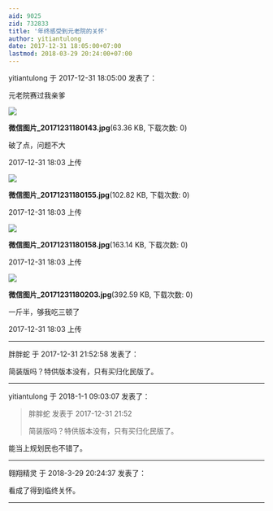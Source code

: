 ```yaml
---
aid: 9025
zid: 732833
title: '年终感受到元老院的关怀'
author: yitiantulong
date: 2017-12-31 18:05:00+07:00
lastmod: 2018-03-29 20:24:00+07:00
---
```


yitiantulong 于 2017-12-31 18:05:00 发表了：

元老院赛过我亲爹

![](https://cdn.jsdelivr.net/gh/lzjluzijie/beichao@main/static/img/180347j7t1v17779x19izu.jpg)



**微信图片\_20171231180143.jpg**(63.36 KB, 下载次数: 0)



破了点，问题不大



2017-12-31 18:03 上传



![](https://cdn.jsdelivr.net/gh/lzjluzijie/beichao@main/static/img/180347dnquosoxqvzdn2o2.jpg)



**微信图片\_20171231180155.jpg**(102.82 KB, 下载次数: 0)



2017-12-31 18:03 上传



![](https://cdn.jsdelivr.net/gh/lzjluzijie/beichao@main/static/img/180347gc8r0vcddqd1ccdw.jpg)



**微信图片\_20171231180158.jpg**(163.14 KB, 下载次数: 0)



2017-12-31 18:03 上传



![](https://cdn.jsdelivr.net/gh/lzjluzijie/beichao@main/static/img/180348eeebg4upgwwghxz3.jpg)



**微信图片\_20171231180203.jpg**(392.59 KB, 下载次数: 0)



一斤半，够我吃三顿了



2017-12-31 18:03 上传

---------

胖胖蛇 于 2017-12-31 21:52:58 发表了：

简装版吗？特供版本没有，只有买归化民版了。

---------

yitiantulong 于 2018-1-1 09:03:07 发表了：

> 胖胖蛇 发表于 2017-12-31 21:52
> 
> 简装版吗？特供版本没有，只有买归化民版了。



能当上规划民也不错了。

---------

翱翔精灵 于 2018-3-29 20:24:37 发表了：

看成了得到临终关怀。

---------

